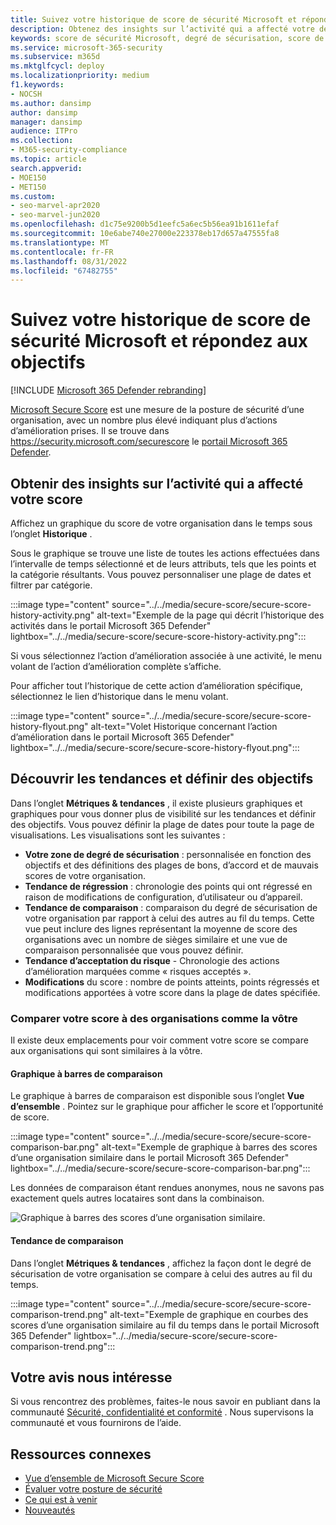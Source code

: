 ```yaml
---
title: Suivez votre historique de score de sécurité Microsoft et répondez aux objectifs
description: Obtenez des insights sur l’activité qui a affecté votre degré de sécurisation Microsoft. Découvrez les tendances et définissez des objectifs.
keywords: score de sécurité Microsoft, degré de sécurisation, score de sécurité Office 365, score de sécurité Microsoft, portail Microsoft 365 Defender, actions d’amélioration
ms.service: microsoft-365-security
ms.subservice: m365d
ms.mktglfcycl: deploy
ms.localizationpriority: medium
f1.keywords:
- NOCSH
ms.author: dansimp
author: dansimp
manager: dansimp
audience: ITPro
ms.collection:
- M365-security-compliance
ms.topic: article
search.appverid:
- MOE150
- MET150
ms.custom:
- seo-marvel-apr2020
- seo-marvel-jun2020
ms.openlocfilehash: d1c75e9200b5d1eefc5a6ec5b56ea91b1611efaf
ms.sourcegitcommit: 10e6abe740e27000e223378eb17d657a47555fa8
ms.translationtype: MT
ms.contentlocale: fr-FR
ms.lasthandoff: 08/31/2022
ms.locfileid: "67482755"
---
```

# <a name="track-your-microsoft-secure-score-history-and-meet-goals"></a>Suivez votre historique de score de sécurité Microsoft et répondez aux objectifs

[!INCLUDE [Microsoft 365 Defender rebranding](../includes/microsoft-defender.md)]

[Microsoft Secure Score](microsoft-secure-score.md) est une mesure de la posture de sécurité d’une organisation, avec un nombre plus élevé indiquant plus d’actions d’amélioration prises. Il se trouve dans https://security.microsoft.com/securescore le [portail Microsoft 365 Defender](microsoft-365-defender-portal.md).

## <a name="gain-insights-into-activity-that-has-affected-your-score"></a>Obtenir des insights sur l’activité qui a affecté votre score

Affichez un graphique du score de votre organisation dans le temps sous l’onglet **Historique** .

Sous le graphique se trouve une liste de toutes les actions effectuées dans l’intervalle de temps sélectionné et de leurs attributs, tels que les points et la catégorie résultants. Vous pouvez personnaliser une plage de dates et filtrer par catégorie.

:::image type="content" source="../../media/secure-score/secure-score-history-activity.png" alt-text="Exemple de la page qui décrit l’historique des activités dans le portail Microsoft 365 Defender" lightbox="../../media/secure-score/secure-score-history-activity.png":::

Si vous sélectionnez l’action d’amélioration associée à une activité, le menu volant de l’action d’amélioration complète s’affiche.

Pour afficher tout l’historique de cette action d’amélioration spécifique, sélectionnez le lien d’historique dans le menu volant.

:::image type="content" source="../../media/secure-score/secure-score-history-flyout.png" alt-text="Volet Historique concernant l’action d’amélioration dans le portail Microsoft 365 Defender" lightbox="../../media/secure-score/secure-score-history-flyout.png":::

## <a name="discover-trends-and-set-goals"></a>Découvrir les tendances et définir des objectifs

Dans l’onglet **Métriques & tendances** , il existe plusieurs graphiques et graphiques pour vous donner plus de visibilité sur les tendances et définir des objectifs. Vous pouvez définir la plage de dates pour toute la page de visualisations. Les visualisations sont les suivantes :

* **Votre zone de degré de sécurisation** : personnalisée en fonction des objectifs et des définitions des plages de bons, d’accord et de mauvais scores de votre organisation.
* **Tendance de régression** : chronologie des points qui ont régressé en raison de modifications de configuration, d’utilisateur ou d’appareil.  
* **Tendance de comparaison** : comparaison du degré de sécurisation de votre organisation par rapport à celui des autres au fil du temps. Cette vue peut inclure des lignes représentant la moyenne de score des organisations avec un nombre de sièges similaire et une vue de comparaison personnalisée que vous pouvez définir.
* **Tendance d’acceptation du risque** - Chronologie des actions d’amélioration marquées comme « risques acceptés ».
* **Modifications** du score : nombre de points atteints, points régressés et modifications apportées à votre score dans la plage de dates spécifiée.

### <a name="compare-your-score-to-organizations-like-yours"></a>Comparer votre score à des organisations comme la vôtre

Il existe deux emplacements pour voir comment votre score se compare aux organisations qui sont similaires à la vôtre.

#### <a name="comparison-bar-chart"></a>Graphique à barres de comparaison

Le graphique à barres de comparaison est disponible sous l’onglet **Vue d’ensemble** . Pointez sur le graphique pour afficher le score et l’opportunité de score. 

:::image type="content" source="../../media/secure-score/secure-score-comparison-bar.png" alt-text="Exemple de graphique à barres des scores d’une organisation similaire dans le portail Microsoft 365 Defender" lightbox="../../media/secure-score/secure-score-comparison-bar.png":::

Les données de comparaison étant rendues anonymes, nous ne savons pas exactement quels autres locataires sont dans la combinaison.

![Graphique à barres des scores d’une organisation similaire.](../../media/secure-score/secure-score-comparison-screenshot.png)

#### <a name="comparison-trend"></a>Tendance de comparaison

Dans l’onglet **Métriques & tendances** , affichez la façon dont le degré de sécurisation de votre organisation se compare à celui des autres au fil du temps.

:::image type="content" source="../../media/secure-score/secure-score-comparison-trend.png" alt-text="Exemple de graphique en courbes des scores d’une organisation similaire au fil du temps dans le portail Microsoft 365 Defender" lightbox="../../media/secure-score/secure-score-comparison-trend.png":::

## <a name="we-want-to-hear-from-you"></a>Votre avis nous intéresse

Si vous rencontrez des problèmes, faites-le nous savoir en publiant dans la communauté [Sécurité, confidentialité et conformité](https://techcommunity.microsoft.com/t5/Security-Privacy-Compliance/bd-p/security_privacy) . Nous supervisons la communauté et vous fournirons de l’aide.

## <a name="related-resources"></a>Ressources connexes

- [Vue d’ensemble de Microsoft Secure Score](microsoft-secure-score.md)
- [Évaluer votre posture de sécurité](microsoft-secure-score-improvement-actions.md)
- [Ce qui est à venir](microsoft-secure-score-whats-coming.md)
- [Nouveautés](microsoft-secure-score-whats-new.md)

